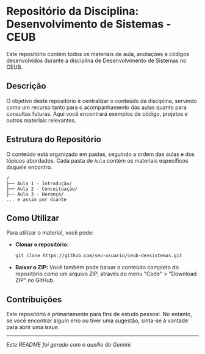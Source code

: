 # Repositório da Disciplina: Desenvolvimento de Sistemas - CEUB

Este repositório contém todos os materiais de aula, anotações e códigos desenvolvidos durante a disciplina de Desenvolvimento de Sistemas no CEUB.

## Descrição

O objetivo deste repositório é centralizar o conteúdo da disciplina, servindo como um recurso tanto para o acompanhamento das aulas quanto para consultas futuras. Aqui você encontrará exemplos de código, projetos e outros materiais relevantes.

## Estrutura do Repositório

O conteúdo está organizado em pastas, seguindo a ordem das aulas e dos tópicos abordados. Cada pasta de `Aula` contém os materiais específicos daquele encontro.

```
/
├── Aula 1 - Introdução/
├── Aula 2 - Conceituação/
├── Aula 3 - Herança/
... e assim por diante
```

## Como Utilizar

Para utilizar o material, você pode:

  * **Clonar o repositório:**
    ```bash
    git clone https://github.com/seu-usuario/ceub-devsistemas.git
    ```
  * **Baixar o ZIP:**
    Você também pode baixar o conteúdo completo do repositório como um arquivo ZIP, através do menu "Code" \> "Download ZIP" no GitHub.

## Contribuições

Este repositório é primariamente para fins de estudo pessoal. No entanto, se você encontrar algum erro ou tiver uma sugestão, sinta-se à vontade para abrir uma *issue*.

-----

*Este README foi gerado com o auxílio do Gemini.*
